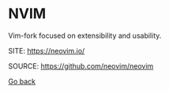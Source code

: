 # NVIM

 Vim-fork focused on extensibility and usability.
 
 SITE: https://neovim.io/

 SOURCE: https://github.com/neovim/neovim

 [Go back](https://portable-linux-apps.github.io/apps.html)
